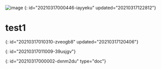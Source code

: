 ![image](https://source.unsplash.com/daily)
{: id="20210317000446-iayyeku" updated="20210317122812"}

# test1
{: id="20210317010310-zveogb8" updated="20210317120406"}

{: id="20210317011009-39usjgv"}


{: id="20210317000002-dxnm2du" type="doc"}
